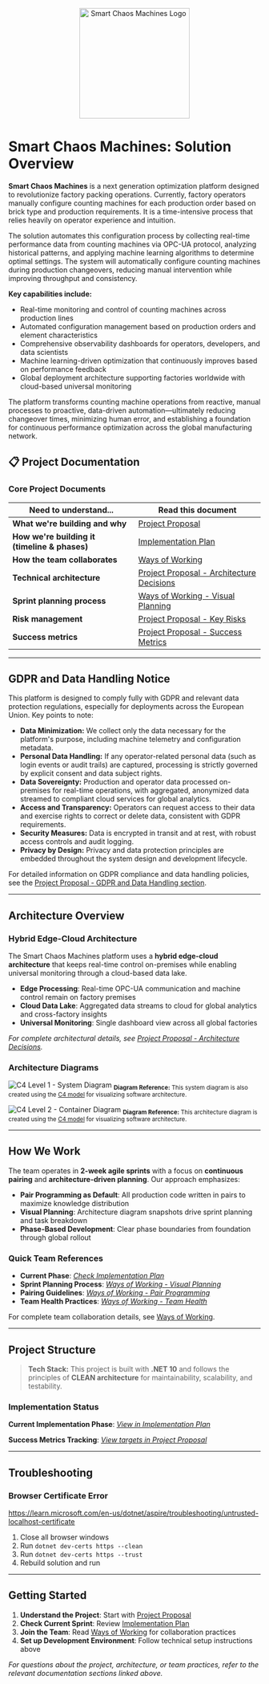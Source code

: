 <p align="center">
  <img src="Documentation/SmartChaosMachines_Logo.png" alt="Smart Chaos Machines Logo" width="220" />
</p>

# **Smart Chaos Machines: Solution Overview**

**Smart Chaos Machines** is a next generation optimization platform designed to revolutionize factory packing operations. Currently, factory operators manually configure counting machines for each production order based on brick type and production requirements. It is a time-intensive process that relies heavily on operator experience and intuition.

The solution automates this configuration process by collecting real-time performance data from counting machines via OPC-UA protocol, analyzing historical patterns, and applying machine learning algorithms to determine optimal settings. The system will automatically configure counting machines during production changeovers, reducing manual intervention while improving throughput and consistency.

**Key capabilities include:**

- Real-time monitoring and control of counting machines across production lines
- Automated configuration management based on production orders and element characteristics
- Comprehensive observability dashboards for operators, developers, and data scientists
- Machine learning-driven optimization that continuously improves based on performance feedback
- Global deployment architecture supporting factories worldwide with cloud-based universal monitoring

The platform transforms counting machine operations from reactive, manual processes to proactive, data-driven automation—ultimately reducing changeover times, minimizing human error, and establishing a foundation for continuous performance optimization across the global manufacturing network.

## 📋 **Project Documentation**

### Core Project Documents

| Need to understand...                         | Read this document                                                                                                |
| --------------------------------------------- | ----------------------------------------------------------------------------------------------------------------- |
| **What we're building and why**               | [Project Proposal](Documentation/Project-Proposal.md)                                                             |
| **How we're building it (timeline & phases)** | [Implementation Plan](Documentation/Implementation-Plan.md)                                                       |
| **How the team collaborates**                 | [Ways of Working](Documentation/Ways-of-Working.md)                                                               |
| **Technical architecture**                    | [Project Proposal - Architecture Decisions](Documentation/Project-Proposal.md#architecture-decisions)             |
| **Sprint planning process**                   | [Ways of Working - Visual Planning](Documentation/Ways-of-Working.md#visual-planning-with-architecture-snapshots) |
| **Risk management**                           | [Project Proposal - Key Risks](Documentation/Project-Proposal.md#key-risks)                                       |
| **Success metrics**                           | [Project Proposal - Success Metrics](Documentation/Project-Proposal.md#success-metrics)                           |

---

## GDPR and Data Handling Notice

This platform is designed to comply fully with GDPR and relevant data protection regulations, especially for deployments across the European Union. Key points to note:

- **Data Minimization:** We collect only the data necessary for the platform's purpose, including machine telemetry and configuration metadata.
- **Personal Data Handling:** If any operator-related personal data (such as login events or audit trails) are captured, processing is strictly governed by explicit consent and data subject rights.
- **Data Sovereignty:** Production and operator data processed on-premises for real-time operations, with aggregated, anonymized data streamed to compliant cloud services for global analytics.
- **Access and Transparency:** Operators can request access to their data and exercise rights to correct or delete data, consistent with GDPR requirements.
- **Security Measures:** Data is encrypted in transit and at rest, with robust access controls and audit logging.
- **Privacy by Design:** Privacy and data protection principles are embedded throughout the system design and development lifecycle.

For detailed information on GDPR compliance and data handling policies, see the [Project Proposal - GDPR and Data Handling section](Documentation/Project-Proposal.md#gdpr-and-data-handling).

---

## Architecture Overview

### Hybrid Edge-Cloud Architecture

The Smart Chaos Machines platform uses a **hybrid edge-cloud architecture** that keeps real-time control on-premises while enabling universal monitoring through a cloud-based data lake.

- **Edge Processing**: Real-time OPC-UA communication and machine control remain on factory premises
- **Cloud Data Lake**: Aggregated data streams to cloud for global analytics and cross-factory insights
- **Universal Monitoring**: Single dashboard view across all global factories

_For complete architectural details, see [Project Proposal - Architecture Decisions](Documentation/Project-Proposal.md#architecture-decisions)._

### Architecture Diagrams

![C4 Level 1 - System Diagram](Documentation/Architecture%20Diagrams/C4%20Level%201%20-%20System%20Diagram.png)
<sub>**Diagram Reference:** This system diagram is also created using the <a href="https://c4model.com/" target="_blank">C4 model</a> for visualizing software architecture.</sub>

![C4 Level 2 - Container Diagram](Documentation/Architecture%20Diagrams/C4%20Level%202%20-%20Container%20Diagram.png)
<sub>**Diagram Reference:** This architecture diagram is created using the <a href="https://c4model.com/" target="_blank">C4 model</a> for visualizing software architecture.</sub>

---

## **How We Work**

The team operates in **2-week agile sprints** with a focus on **continuous pairing** and **architecture-driven planning**. Our approach emphasizes:

- **Pair Programming as Default**: All production code written in pairs to maximize knowledge distribution
- **Visual Planning**: Architecture diagram snapshots drive sprint planning and task breakdown
- **Phase-Based Development**: Clear phase boundaries from foundation through global rollout

### Quick Team References

- **Current Phase**: _[Check Implementation Plan](Documentation/Implementation-Plan.md#work-methodology-agile-with-phased-focus)_
- **Sprint Planning Process**: _[Ways of Working - Visual Planning](Documentation/Ways-of-Working.md#visual-planning-with-architecture-snapshots)_
- **Pairing Guidelines**: _[Ways of Working - Pair Programming](Documentation/Ways-of-Working.md#pair-programming-as-default-practice)_
- **Team Health Practices**: _[Ways of Working - Team Health](Documentation/Ways-of-Working.md#team-health-and-morale)_

For complete team collaboration details, see [Ways of Working](Documentation/Ways-of-Working.md).

---

## **Project Structure**

> **Tech Stack:** This project is built with **.NET 10** and follows the principles of **CLEAN architecture** for maintainability, scalability, and testability.

### Implementation Status

**Current Implementation Phase**: _[View in Implementation Plan](Documentation/Implementation-Plan.md)_

**Success Metrics Tracking**: _[View targets in Project Proposal](Documentation/Project-Proposal.md#success-metrics)_

---

## Troubleshooting

### Browser Certificate Error

<https://learn.microsoft.com/en-us/dotnet/aspire/troubleshooting/untrusted-localhost-certificate>

1. Close all browser windows
2. Run `dotnet dev-certs https --clean`
3. Run `dotnet dev-certs https --trust`
4. Rebuild solution and run

---

## Getting Started

1. **Understand the Project**: Start with [Project Proposal](Documentation/Project-Proposal.md)
2. **Check Current Sprint**: Review [Implementation Plan](Documentation/Implementation-Plan.md)
3. **Join the Team**: Read [Ways of Working](Documentation/Ways-of-Working.md) for collaboration practices
4. **Set up Development Environment**: Follow technical setup instructions above

_For questions about the project, architecture, or team practices, refer to the relevant documentation sections linked above._
